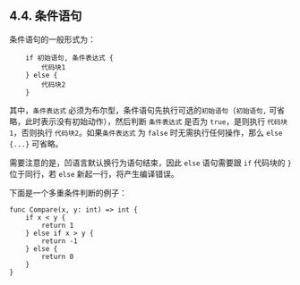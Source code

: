 ## 4.4. 条件语句

条件语句的一般形式为：
```wa
    if 初始语句, 条件表达式 {
        代码块1
    } else {
        代码块2
    }
```

其中，`条件表达式` 必须为布尔型，条件语句先执行可选的`初始语句`（`初始语句,` 可省略，此时表示没有初始动作），然后判断 `条件表达式` 是否为 `true`，是则执行 `代码块1`，否则执行 `代码块2`。如果`条件表达式` 为 `false` 时无需执行任何操作，那么 `else {...}` 可省略。

需要注意的是，凹语言默认换行为语句结束，因此 `else` 语句需要跟 `if` 代码块的 `}` 位于同行，若 `else` 新起一行，将产生编译错误。

下面是一个多重条件判断的例子：
```wa
func Compare(x, y: int) => int {
    if x < y {
        return 1
    } else if x > y {
        return -1
    } else {
        return 0
    }
}
```
